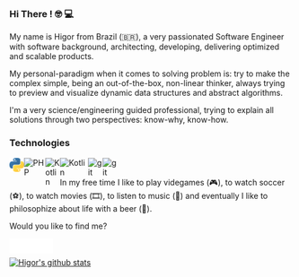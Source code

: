 ### Hi There ! :nerd_face: :computer:

My name is Higor from Brazil (:brazil:), a very passionated Software Engineer with software background, architecting, developing, delivering optimized and scalable products.

My personal-paradigm when it comes to solving problem is: try to make the complex simple, being an out-of-the-box, non-linear thinker, always trying to preview and visualize dynamic data structures and abstract algorithms.

I'm a very science/engineering guided professional, trying to explain all solutions through two perspectives: know-why, know-how.

### Technologies
<a href="https://www.python.org" target="_blank"> <img align="left" alt="Python" width="26px" src="https://github.com/Aakarsh-B/trying-repos/blob/master/python-5.svg?raw=true"/> </a>
<a href="https://www.php.net/" target="_blank"> <img align="left" alt="PHP" width="38px" src="https://www.php.net//images/logos/new-php-logo.svg?raw=true"/>
<a href="https://kotlinlang.org/" target="_blank"> <img align="left" alt="Kotlin" width="26px" src="https://seeklogo.com/images/K/kotlin-logo-30C1970B05-seeklogo.com.png?raw=true"/></a>
<a href="https://docs.oracle.com/en/java/" target="_blank"> <img align="left" alt="Kotlin" width="50px" src="https://seeklogo.com/images/J/java-logo-41D4155FC3-seeklogo.com.png?raw=true"/></a>
<a href="https://git-scm.com/" target="_blank"> <img align="left" alt="git" width="26px" src="https://www.vectorlogo.zone/logos/git-scm/git-scm-icon.svg"/> </a>
<a href="https://developer.mozilla.org/pt-BR/docs/Web/JavaScript/Guide" target="_blank"> <img align="left" alt="git" width="26px" src="https://seeklogo.com/images/J/javascript-js-logo-2949701702-seeklogo.com.png"/> </a>
<br/><br/>
In my free time I like to play videgames (:video_game:), to watch soccer (:soccer:), to watch movies (:film_strip:), to listen to music (:musical_note:) and eventually I like to philosophize about life with a beer (:beer:).

Would you like to find me?    

<a href="https://www.linkedin.com/in/higor-oliveira/" target="_blank"><img align="left" alt="Higor F.Oliveira | LinkedIn" width="26px" src="https://raw.githubusercontent.com/Aakarsh-B/trying-repos/dd874f44e1d359f7f9707b0dbe5f8874cea27ea6/linkedin.svg" /></a>
<a href="https://www.instagram.com/higaooliveiira/" target="_blank"><img align="left" alt="Higor F.Oliveira | Instagram" width="26px" src="https://raw.githubusercontent.com/Aakarsh-B/trying-repos/master/insta.svg"/></a>
<a href="https://twitter.com/higaooliveiira" target="_blank"><img align="left" alt="Higor F.Oliveira | Twitter" width="26px" src="https://raw.githubusercontent.com/Aakarsh-B/trying-repos/master/twitter.svg"/></a>
<br/><br/>
[![Higor's github stats](https://github-readme-stats.vercel.app/api?username=higaooliveira&count_private=true)](https://github.com/higaooliveira/)
